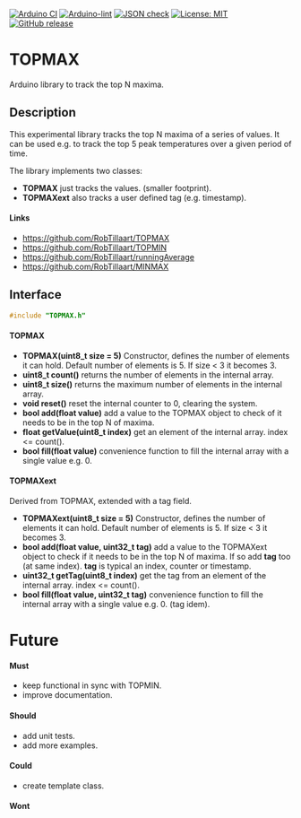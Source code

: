 
[![Arduino CI](https://github.com/RobTillaart/TOPMAX/workflows/Arduino%20CI/badge.svg)](https://github.com/marketplace/actions/arduino_ci)
[![Arduino-lint](https://github.com/RobTillaart/TOPMAX/actions/workflows/arduino-lint.yml/badge.svg)](https://github.com/RobTillaart/TOPMAX/actions/workflows/arduino-lint.yml)
[![JSON check](https://github.com/RobTillaart/TOPMAX/actions/workflows/jsoncheck.yml/badge.svg)](https://github.com/RobTillaart/TOPMAX/actions/workflows/jsoncheck.yml)
[![License: MIT](https://img.shields.io/badge/license-MIT-green.svg)](https://github.com/RobTillaart/TOPMAX/blob/master/LICENSE)
[![GitHub release](https://img.shields.io/github/release/RobTillaart/TOPMAX.svg?maxAge=3600)](https://github.com/RobTillaart/TOPMAX/releases)


# TOPMAX

Arduino library to track the top N maxima.

## Description

This experimental library tracks the top N maxima of a series of values. 
It can be used e.g. to track the top 5 peak temperatures over a given 
period of time.

The library implements two classes:
- **TOPMAX** just tracks the values. (smaller footprint).
- **TOPMAXext** also tracks a user defined tag (e.g. timestamp).


#### Links

- https://github.com/RobTillaart/TOPMAX
- https://github.com/RobTillaart/TOPMIN
- https://github.com/RobTillaart/runningAverage
- https://github.com/RobTillaart/MINMAX


## Interface

```cpp
#include "TOPMAX.h"
```

#### TOPMAX

- **TOPMAX(uint8_t size = 5)** Constructor, defines the number of elements it can hold.
Default number of elements is 5. If size < 3 it becomes 3.
- **uint8_t count()** returns the number of elements in the internal array.
- **uint8_t size()** returns the maximum number of elements in the internal array. 
- **void reset()** reset the internal counter to 0, clearing the system.
- **bool add(float value)** add a value to the TOPMAX object to check of it needs to be 
in the top N of maxima.
- **float getValue(uint8_t index)** get an element of the internal array.
index <= count().
- **bool fill(float value)** convenience function to fill the internal array 
with a single value e.g. 0.


#### TOPMAXext

Derived from TOPMAX, extended with a tag field.

- **TOPMAXext(uint8_t size = 5)** Constructor, defines the number of elements it can hold.
Default number of elements is 5. If size < 3 it becomes 3.
- **bool add(float value, uint32_t tag)** add a value to the TOPMAXext object to check if
it needs to be in the top N of maxima. If so add **tag** too (at same index).
**tag** is typical an index, counter or timestamp.
- **uint32_t getTag(uint8_t index)** get the tag from an element of the internal array.
index <= count().
- **bool fill(float value, uint32_t tag)** convenience function to fill the internal array 
with a single value e.g. 0. (tag idem).


# Future

#### Must

- keep functional in sync with TOPMIN.
- improve documentation.


#### Should

- add unit tests.
- add more examples.


#### Could

- create template class.


#### Wont

